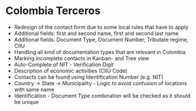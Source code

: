 Colombia Terceros
======

- Redesign of the contact form due to some local rules that have to apply
- Additional fields: first and second name, first and second last name
- Additional fields: Document Type, Document Number, Tributate regime, CIIU
- Handling all kind of documentation types that are relevant in Colombia
- Marking incomplete contacts in Kanban- and Tree view
- Auto-Complete of NIT - Verification Digit
- Description of economic activities (CIIU Code)
- Contacts can be found using Identification Number (e.g. NIT)
- Country -> State -> Municipality - Logic to avoid confusion of locations with same name
- Identification - Document Type combination will be checked as it should be unique
